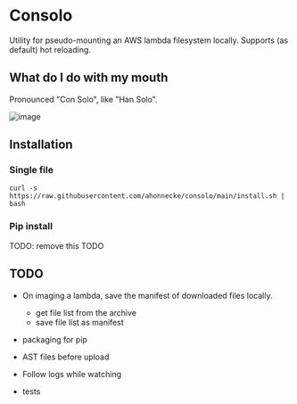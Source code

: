 # Consolo

Utility for pseudo-mounting an AWS lambda filesystem locally.
Supports (as default) hot reloading.

## What do I do with my mouth
Pronounced "Con Solo", like "Han Solo".

![image](https://user-images.githubusercontent.com/419355/220446135-92ac6915-da21-4a29-8fd1-13bfe723433a.png)

## Installation

### Single file

`curl -s https://raw.githubusercontent.com/ahonnecke/consolo/main/install.sh | bash`

### Pip install

TODO: remove this TODO

## TODO

- On imaging a lambda, save the manifest of downloaded files locally.
  - get file list from the archive
  - save file list as manifest

- packaging for pip
- AST files before upload
- Follow logs while watching
- tests
